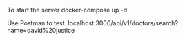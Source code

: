 
To start the server
docker-compose up -d

Use Postman to test.
localhost:3000/api/v1/doctors/search?name=david%20justice
